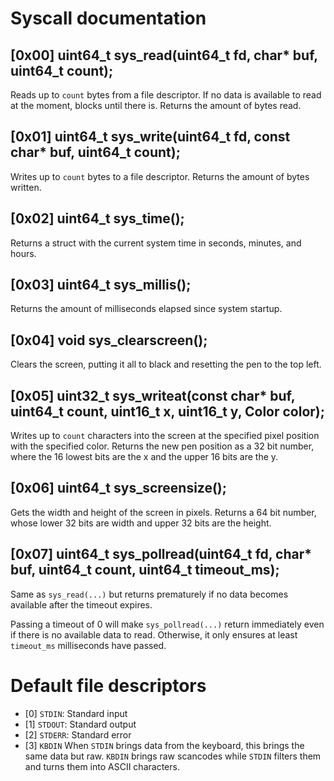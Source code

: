 # Syscall documentation

## [0x00] uint64_t sys_read(uint64_t fd, char* buf, uint64_t count);
Reads up to `count` bytes from a file descriptor. If no data is available to read at the moment, blocks until there is. Returns the amount of bytes read.

## [0x01] uint64_t sys_write(uint64_t fd, const char* buf, uint64_t count);
Writes up to `count` bytes to a file descriptor. Returns the amount of bytes written.

## [0x02] uint64_t sys_time();
Returns a struct with the current system time in seconds, minutes, and hours.

## [0x03] uint64_t sys_millis();
Returns the amount of milliseconds elapsed since system startup.

## [0x04] void sys_clearscreen();
Clears the screen, putting it all to black and resetting the pen to the top left.

## [0x05] uint32_t sys_writeat(const char* buf, uint64_t count, uint16_t x, uint16_t y, Color color);
Writes up to `count` characters into the screen at the specified pixel position with the specified color. Returns the new pen position as a 32 bit number, where the 16 lowest bits are the x and the upper 16 bits are the y.

## [0x06] uint64_t sys_screensize();
Gets the width and height of the screen in pixels. Returns a 64 bit number, whose lower 32 bits are width and upper 32 bits are the height.

## [0x07] uint64_t sys_pollread(uint64_t fd, char* buf, uint64_t count, uint64_t timeout_ms);
Same as `sys_read(...)` but returns prematurely if no data becomes available after the timeout expires.

Passing a timeout of 0 will make `sys_pollread(...)` return immediately even if there is no available data to read. Otherwise, it only ensures at least `timeout_ms` milliseconds have passed.

# Default file descriptors
- [0] `STDIN`: Standard input
- [1] `STDOUT`: Standard output
- [2] `STDERR`: Standard error
- [3] `KBDIN` When `STDIN` brings data from the keyboard, this brings the same data but raw. `KBDIN` brings raw scancodes while `STDIN` filters them and turns them into ASCII characters.
